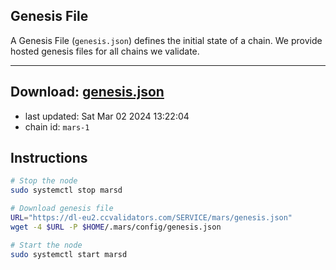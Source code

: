 ## Genesis File
A Genesis File (`genesis.json`) defines the initial state of a chain. We provide hosted genesis files for all chains we validate.

---
**Download: [genesis.json](https://dl-eu2.ccvalidators.com/SERVICE/mars/genesis.json)**
---

- last updated: Sat Mar 02 2024 13:22:04
- chain id: `mars-1`

## Instructions
```sh
# Stop the node
sudo systemctl stop marsd

# Download genesis file
URL="https://dl-eu2.ccvalidators.com/SERVICE/mars/genesis.json"
wget -4 $URL -P $HOME/.mars/config/genesis.json

# Start the node
sudo systemctl start marsd
```
